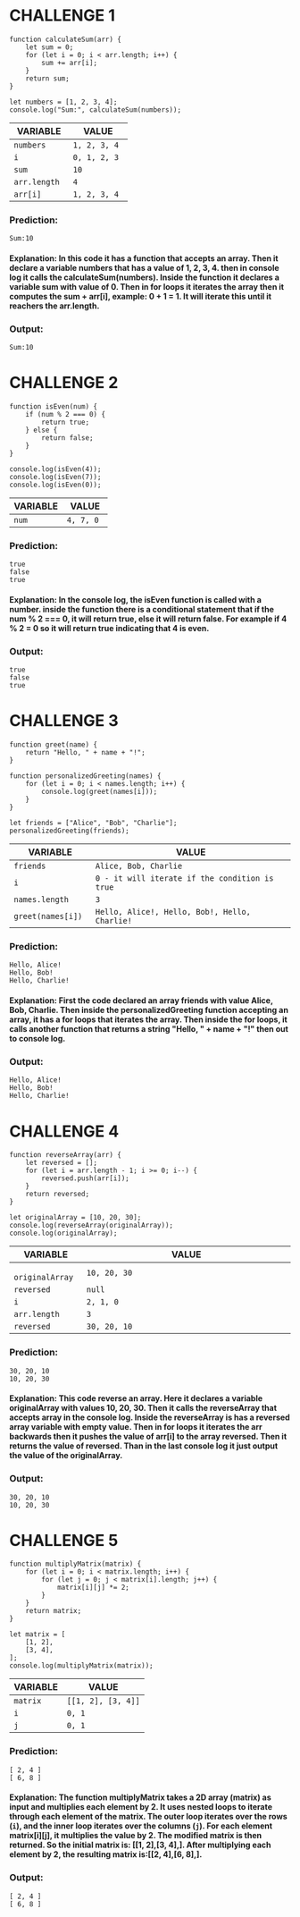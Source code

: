 # CHALLENGE 1
```
function calculateSum(arr) {
    let sum = 0;
    for (let i = 0; i < arr.length; i++) {
        sum += arr[i];
    }
    return sum;
}

let numbers = [1, 2, 3, 4];
console.log("Sum:", calculateSum(numbers));
```
| VARIABLE      |  VALUE                                          |
|---------------|-------------------------------------------------|
| `numbers    ` | `1, 2, 3, 4 ` |
| `i          ` | `0, 1, 2, 3 ` |
| `sum        ` | `10         ` |
| `arr.length ` | `4          ` |
| `arr[i]     ` | `1, 2, 3, 4 ` |
### Prediction: 
``` 
Sum:10
```
#### Explanation: In this code it has a function that accepts an array. Then it declare a variable numbers that has a value of 1, 2, 3, 4. then in console log it calls the calculateSum(numbers). Inside the function it declares a variable sum with value of 0. Then in for loops it iterates the array then it computes the sum + arr[i], example: 0 + 1 = 1. It will iterate this until it reachers the arr.length.
### Output: 
``` 
Sum:10
```

# CHALLENGE 2
```
function isEven(num) {
    if (num % 2 === 0) {
        return true;
    } else {
        return false;
    }
}

console.log(isEven(4));
console.log(isEven(7));
console.log(isEven(0));
```
|VARIABLE    |VALUE   |
|------------|--------|
| `num ` | `4, 7, 0 ` |
### Prediction: 
``` 
true
false
true
```
#### Explanation: In the console log, the isEven function is called with a number. inside the function there is a conditional statement that if the num % 2 === 0, it will return true, else it will return false. For example if 4 % 2 = 0 so it will return true indicating that 4 is even.
### Output: 
``` 
true
false
true
```

# CHALLENGE 3
```
function greet(name) {
    return "Hello, " + name + "!";
}

function personalizedGreeting(names) {
    for (let i = 0; i < names.length; i++) {
        console.log(greet(names[i]));
    }
}

let friends = ["Alice", "Bob", "Charlie"];
personalizedGreeting(friends);
```
|VARIABLE    |VALUE   |
|------------|--------|
| `friends ` | `Alice, Bob, Charlie ` |
| `i ` | `0 - it will iterate if the condition is true ` |
| `names.length ` | `3 ` |
| `greet(names[i]) ` | `Hello, Alice!, Hello, Bob!, Hello, Charlie! ` |

### Prediction: 
``` 
Hello, Alice!
Hello, Bob!
Hello, Charlie!
```
#### Explanation: First the code declared an array friends with value Alice, Bob, Charlie. Then inside the personalizedGreeting function accepting an array, it has a for loops that iterates the array. Then inside the for loops, it calls another function that returns a string "Hello, " + name + "!" then out to console log.
### Output: 
``` 
Hello, Alice!
Hello, Bob!
Hello, Charlie!
```

# CHALLENGE 4
```
function reverseArray(arr) {
    let reversed = [];
    for (let i = arr.length - 1; i >= 0; i--) {
        reversed.push(arr[i]);
    }
    return reversed;
}

let originalArray = [10, 20, 30];
console.log(reverseArray(originalArray));
console.log(originalArray);
```
|   VARIABLE       |    VALUE                                        |
|------------------|-------------------------------------------------|
| ` originalArray` | `10, 20, 30                                   ` |
| ` reversed     ` | `null                                         ` |
| ` i            ` | `2, 1, 0 ` |
| ` arr.length   ` | `3                                            ` |
| ` reversed     ` | `30, 20, 10                                   ` |

### Prediction: 
``` 
30, 20, 10
10, 20, 30
```
#### Explanation: This code reverse an array. Here it declares a variable originalArray with values 10, 20, 30. Then it calls the reverseArray that accepts array in the console log. Inside the reverseArray is has a reversed array variable with empty value. Then in for loops it iterates the arr backwards then it pushes the value of arr[i] to the array reversed. Then it returns the value of reversed. Than in the last console log it just output the value of the originalArray.  
### Output: 
``` 
30, 20, 10
10, 20, 30
```

# CHALLENGE 5
```
function multiplyMatrix(matrix) {
    for (let i = 0; i < matrix.length; i++) {
        for (let j = 0; j < matrix[i].length; j++) {
            matrix[i][j] *= 2;
        }
    }
    return matrix;
}

let matrix = [
    [1, 2],
    [3, 4],
];
console.log(multiplyMatrix(matrix));
```
|VARIABLE  |VALUE               |
|----------|--------------------|
| `matrix` | `[[1, 2], [3, 4]]` |
| `i     ` | `0, 1            ` |
| `j     ` | `0, 1            ` |

### Prediction: 
``` 
[ 2, 4 ]
[ 6, 8 ]
```
#### Explanation: The function multiplyMatrix takes a 2D array (matrix) as input and multiplies each element by 2. It uses nested loops to iterate through each element of the matrix. The outer loop iterates over the rows (`i`), and the inner loop iterates over the columns (`j`). For each element matrix[i][j], it multiplies the value by 2. The modified matrix is then returned. So the initial matrix is: [[1, 2],[3, 4],]. After multiplying each element by 2, the resulting matrix is:[[2, 4],[6, 8],].
### Output: 
``` 
[ 2, 4 ]
[ 6, 8 ]
```